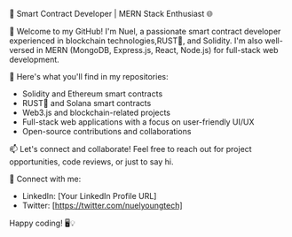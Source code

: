 🚀 Smart Contract Developer | MERN Stack Enthusiast 🌐

👋 Welcome to my GitHub! I'm Nuel, a passionate smart contract developer experienced in blockchain technologies,RUST🦀, and Solidity. I'm also well-versed in MERN (MongoDB, Express.js, React, Node.js) for full-stack web development.

🌟 Here's what you'll find in my repositories:
- Solidity and Ethereum smart contracts
- RUST🦀 and Solana smart contracts
- Web3.js and blockchain-related projects
- Full-stack web applications with a focus on user-friendly UI/UX
- Open-source contributions and collaborations

📫 Let's connect and collaborate! Feel free to reach out for project opportunities, code reviews, or just to say hi.

🔗 Connect with me:
- LinkedIn: [Your LinkedIn Profile URL]
- Twitter: [https://twitter.com/nuelyoungtech]

Happy coding! 🖥️💡
